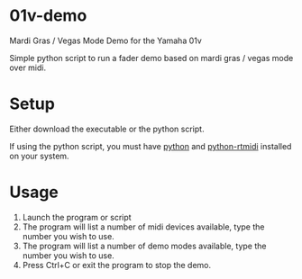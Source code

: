 # 01v-demo
Mardi Gras / Vegas Mode Demo for the Yamaha 01v

Simple python script to run a fader demo based on mardi gras / vegas mode over midi.

# Setup

Either download the executable or the python script.

If using the python script, you must have [python](https://www.python.org/) and [python-rtmidi](https://github.com/SpotlightKid/python-rtmidi) installed on your system.

# Usage

1. Launch the program or script
2. The program will list a number of midi devices available, type the number you wish to use.
3. The program will list a number of demo modes available, type the number you wish to use.
4. Press Ctrl+C or exit the program to stop the demo.
